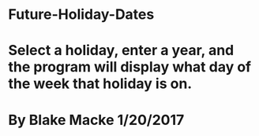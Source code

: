 # Future-Holiday-Dates
# Select a holiday, enter a year, and the program will display what day of the week that holiday is on.
# By Blake Macke 1/20/2017
